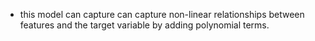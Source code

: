 - this model can capture can capture non-linear relationships between features and the target variable by adding polynomial terms.